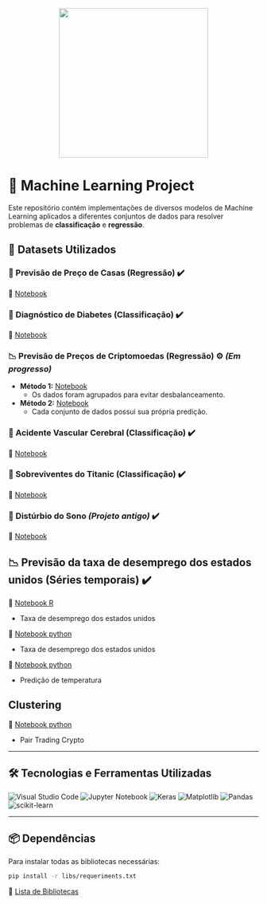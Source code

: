 <div align="center">
    <img src="https://images.pexels.com/photos/4578660/pexels-photo-4578660.jpeg?auto=compress&cs=tinysrgb&w=1260&h=750&dpr=1" height="300" />
</div>

# 📌 Machine Learning Project
Este repositório contém implementações de diversos modelos de Machine Learning aplicados a diferentes conjuntos de dados para resolver problemas de **classificação** e **regressão**.

## 📂 Datasets Utilizados

### 🏡 Previsão de Preço de Casas (Regressão) ✔️
📌 [Notebook](ml-regression/housePrice_reg.ipynb)

### 🏥 Diagnóstico de Diabetes (Classificação) ✔️
📌 [Notebook](ml-classification/diabetes_clas.ipynb)

### 📉 Previsão de Preços de Criptomoedas (Regressão) ⚙️ *(Em progresso)*
* **Método 1:** [Notebook](ml-regression/cryptoPrices_reg1.ipynb)  
  * Os dados foram agrupados para evitar desbalanceamento.
* **Método 2:** [Notebook](ml-regression/cryptoPrices_reg2.ipynb)  
  * Cada conjunto de dados possui sua própria predição.

### 🧠 Acidente Vascular Cerebral (Classificação) ✔️
📌 [Notebook](ml-classification/stroke_clas.ipynb)

### 🚢 Sobreviventes do Titanic (Classificação) ✔️
📌 [Notebook](ml-classification/titanic_clas.ipynb)

### 🌙 Distúrbio do Sono *(Projeto antigo)* ✔️
📌 [Notebook](ml-classification/DisturbioDoSono_clas.ipynb)

## 📉 Previsão da taxa de desemprego dos estados unidos (Séries temporais) ✔️

📌 [Notebook R](/ml-time-series/unrate_r.ipynb)
  * Taxa de desemprego dos estados unidos
   
📌 [Notebook python](/ml-time-series/unrate_py.ipynb)
  * Taxa de desemprego dos estados unidos

📌 [Notebook python](/ml-time-series/temperature_py.ipynb)
  *  Predição de temperatura

## Clustering 
📌 [Notebook python](/ml-cluster-agrupamento/pair_trading_crypto.ipynb)
  *  Pair Trading Crypto
---

## 🛠 Tecnologias e Ferramentas Utilizadas

![Visual Studio Code](https://img.shields.io/badge/Visual%20Studio%20Code-0078d7.svg?style=for-the-badge&logo=visual-studio-code&logoColor=white)
![Jupyter Notebook](https://img.shields.io/badge/jupyter-%23FA0F00.svg?style=for-the-badge&logo=jupyter&logoColor=white)
![Keras](https://img.shields.io/badge/Keras-%23D00000.svg?style=for-the-badge&logo=Keras&logoColor=white)
![Matplotlib](https://img.shields.io/badge/Matplotlib-%23ffffff.svg?style=for-the-badge&logo=Matplotlib&logoColor=black)
![Pandas](https://img.shields.io/badge/pandas-%23150458.svg?style=for-the-badge&logo=pandas&logoColor=white)
![scikit-learn](https://img.shields.io/badge/scikit--learn-%23F7931E.svg?style=for-the-badge&logo=scikit-learn&logoColor=white)

---

## 📦 Dependências
Para instalar todas as bibliotecas necessárias:
```bash
pip install -r libs/requeriments.txt
```
📌 [Lista de Bibliotecas](libs/requeriments.txt)
